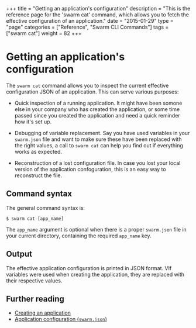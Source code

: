 +++
title = "Getting an application's configuration"
description = "This is the reference page for the 'swarm cat' command, which allows you to fetch the effective configuration of an application."
date = "2015-01-29"
type = "page"
categories = ["Reference", "Swarm CLI Commands"]
tags = ["swarm cat"]
weight = 82
+++

# Getting an application's configuration

The `swarm cat` command allows you to inspect the current effective configuration JSON of an application. This can serve various purposes:

* Quick inspection of a running application. It might have been somone else in your company who has created the application, or some time passed since you created the application and need a quick reminder how it's set up.

* Debugging of variable replacement. Say you have used variables in your `swarm.json` file and want to make sure these have been replaced with the right values, a call to `swarm cat` can help you find out if everything works as expected.

* Reconstruction of a lost configuration file. In case you lost your local version of the application confoguration, this is an easy way to reconstruct the file.

## Command syntax

The general command syntax is:

```nohighlight
$ swarm cat [app_name]
```

The `app_name` argument is optional when there is a proper `swarm.json` file in your current directory, containing the required `app_name` key.

## Output

The effective application configuration is printed in JSON format. VIf variables were used when creating the application, they are replaced with their respective values.

## Further reading

* [Creating an application](../create/)
* [Application configuration (`swarm.json`)](../swarm-json/)

